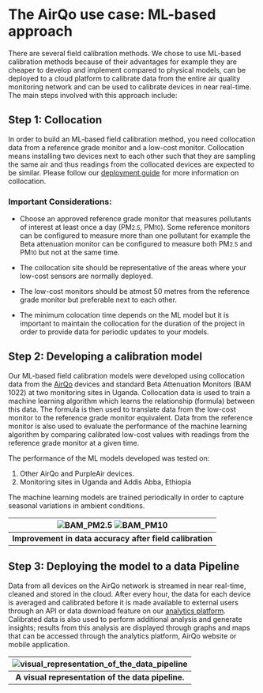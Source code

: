 # The AirQo use case: ML-based approach

There are several field calibration methods. We chose to use ML-based calibration methods because of their advantages for example they are cheaper to develop and implement compared to physical models, can be deployed to a cloud platform to calibrate data from the entire air quality monitoring network and can be used to calibrate devices in near real-time. The main steps involved with this approach include:

## Step 1: Collocation

In order to build an ML-based field calibration method, you need collocation data from a reference grade monitor and a low-cost monitor. Collocation means installing two devices next to each other such that they are sampling the same air and thus readings from the collocated devices are expected to be similar. Please follow our [deployment guide](https://docs.google.com/document/d/1DVcb84o8u-Kmdjm6Nn-9wJPB1BdcB82Esa5vw3MARyI/edit#heading=h.sznn7whwrjbm) for more information on collocation.

### Important Considerations:

- Choose an approved reference grade monitor that measures pollutants of interest at least once a day (PM<small>2.5</small>, PM<small>10</small>). Some reference monitors can be configured to measure more than one pollutant for example the Beta attenuation monitor can be configured to measure both PM<small>2.5</small> and PM<small>10</small> but not at the same time.

- The collocation site should be representative of the areas where your low-cost sensors are normally deployed.

- The low-cost monitors should be atmost 50 metres from the reference grade monitor but preferable next to each other.

- The minimum colocation time depends on the ML model but it is important to maintain the collocation for the duration of the project in order to provide data for periodic updates to your models.

## Step 2: Developing a calibration model

Our ML-based field calibration models were developed using collocation data from the [AirQo](https://airqo.africa/) devices and standard Beta Attenuation Monitors (BAM 1022) at two monitoring sites in Uganda. Collocation data is used to train a machine learning algorithm which learns the relationship (formula) between this data. The formula is then used to translate data from the low-cost monitor to the reference grade monitor equivalent. Data from the reference monitor is also used to evaluate the performance of the machine learning algorithm by comparing calibrated low-cost values with readings from the reference grade monitor at a given time.

The performance of the ML models developed was tested on:

1. Other AirQo and PurpleAir devices.
2. Monitoring sites in Uganda and Addis Abba, Ethiopia

The machine learning models are trained periodically in order to capture seasonal variations in ambient conditions.

| <img src='_media/ml_based_approach_bam_1.png' alt='BAM_PM2.5' /> <img src='_media/ml_based_approach_bam_2.png' alt='BAM_PM10' /> |
| :------------------------------------------------------------------------------------------------------------------------------: |
|                                   <b>Improvement in data accuracy after field calibration</b>                                    |

## Step 3: Deploying the model to a data Pipeline

Data from all devices on the AirQo network is streamed in near real-time, cleaned and stored in the cloud. After every hour, the data for each device is averaged and calibrated before it is made available to external users through an API or data download feature on our [analytics platform](https://platform.airqo.net/). Calibrated data is also used to perform additional analysis and generate insights; results from this analysis are displayed through graphs and maps that can be accessed through the analytics platform, AirQo website or mobile application.

| <img src='_media/ml_based_approach_bam_3.png' alt='visual_representation_of_the_data_pipeline' /> |
| :-----------------------------------------------------------------------------------------------: |
|                       <b>A visual representation of the data pipeline.</b>                        |
